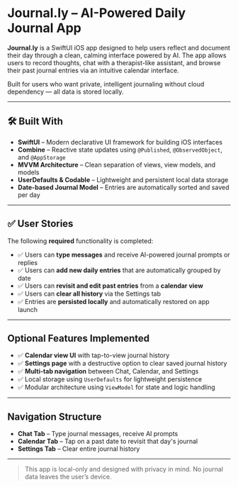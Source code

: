 # Journal.ly – AI-Powered Daily Journal App

**Journal.ly** is a SwiftUI iOS app designed to help users reflect and document their day through a clean, calming interface powered by AI. The app allows users to record thoughts, chat with a therapist-like assistant, and browse their past journal entries via an intuitive calendar interface.

Built for users who want private, intelligent journaling without cloud dependency — all data is stored locally.

---

## 🛠️ Built With

- **SwiftUI** – Modern declarative UI framework for building iOS interfaces
- **Combine** – Reactive state updates using `@Published`, `@ObservedObject`, and `@AppStorage`
- **MVVM Architecture** – Clean separation of views, view models, and models
- **UserDefaults & Codable** – Lightweight and persistent local data storage
- **Date-based Journal Model** – Entries are automatically sorted and saved per day

---

## ✅ User Stories

The following **required** functionality is completed:

- ✅ Users can **type messages** and receive AI-powered journal prompts or replies
- ✅ Users can **add new daily entries** that are automatically grouped by date
- ✅ Users can **revisit and edit past entries** from a **calendar view**
- ✅ Users can **clear all history** via the Settings tab
- ✅ Entries are **persisted locally** and automatically restored on app launch

---

## Optional Features Implemented

- ✅ **Calendar view UI** with tap-to-view journal history
- ✅ **Settings page** with a destructive option to clear saved journal history
- ✅ **Multi-tab navigation** between Chat, Calendar, and Settings
- ✅ Local storage using `UserDefaults` for lightweight persistence
- ✅ Modular architecture using `ViewModel` for state and logic handling

---

## Navigation Structure

- **Chat Tab** – Type journal messages, receive AI prompts
- **Calendar Tab** – Tap on a past date to revisit that day's journal
- **Settings Tab** – Clear entire journal history

---

> This app is local-only and designed with privacy in mind. No journal data leaves the user’s device.

